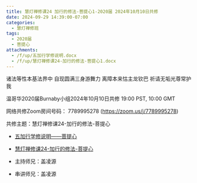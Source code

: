 ```yaml
---
title: 慧灯禅修课24 加行的修法-菩提心1-2020届 2024年10月10日共修
date: 2024-09-29 14:39:00-07:00
categories:
  - 慧灯禅修班
tags:
  - 2020届
  - 菩提心
attachments:
  - /f/up/五加行学修说明.docx
  - /f/up/慧灯禅修课24-加行的修法-菩提心1.docx
---
```

诸法等性本基法界中 自现圆满三身游舞力
离障本来怙主龙钦巴 祈请无垢光尊常护我

温哥华2020届Burnaby小组2024年10月10日共修
19:00 PST, 10:00 GMT

网络共修Zoom房间号码： 7789995278 (<https://zoom.us/j/7789995278>)

共修主题：慧灯禅修课24-加行的修法-菩提心
* [五加行学修说明——菩提心](/f/up/五加行学修说明.docx)
* [慧灯禅修课24-加行的修法-菩提心](/f/up/慧灯禅修课24-加行的修法-菩提心1.docx)




* 主持师兄：盖凌源
* 串讲师兄：盖凌源
